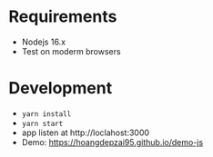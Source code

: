 # Requirements
- Nodejs 16.x
- Test on moderm browsers
# Development
- `yarn install`
- `yarn start`
- app listen at http://loclahost:3000
- Demo: https://hoangdepzai95.github.io/demo-js